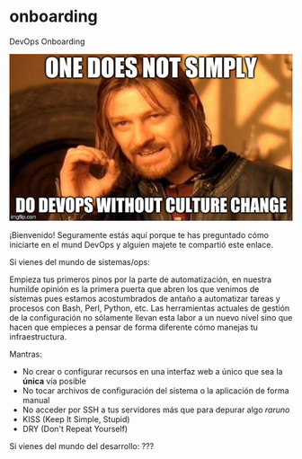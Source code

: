 # onboarding
DevOps Onboarding

![onboarding-meme](images/onboarding-meme.jpg "DevOps Culture Change")

¡Bienvenido! Seguramente estás aquí porque te has preguntado cómo iniciarte en el mund DevOps y alguien majete te compartió este enlace.

Si vienes del mundo de sistemas/ops:

Empieza tus primeros pinos por la parte de automatización, en nuestra humilde opinión es la primera puerta que abren los que venimos de sistemas pues estamos acostumbrados de antaño a automatizar tareas y procesos con Bash, Perl, Python, etc. Las herramientas actuales de gestión de la configuración no sólamente llevan esta labor a un nuevo nivel sino que hacen que empieces a pensar de forma diferente cómo manejas tu infraestructura.

Mantras:
* No crear o configurar recursos en una interfaz web a único que sea la **única** vía posible
* No tocar archivos de configuración del sistema o la aplicación de forma manual
* No acceder por SSH a tus servidores más que para depurar algo _raruno_
* KISS (Keep It Simple, Stupid)
* DRY (Don't Repeat Yourself)


Si vienes del mundo del desarrollo: ???
